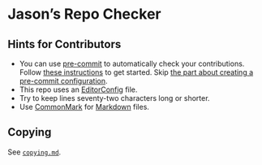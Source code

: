 <!--
SPDX-License-Identifier: CC0-1.0
SPDX-FileCopyrightText: 2023 Jason Yundt <jason@jasonyundt.email>
-->

# Jason’s Repo Checker

## Hints for Contributors

- You can use [pre-commit][1] to automatically check your contributions.
Follow [these instructions][2] to get started. Skip [the part about
creating a pre-commit configuration][3].
- This repo uses an [EditorConfig](https://editorconfig.org) file.
- Try to keep lines seventy-two characters long or shorter.
- Use [CommonMark](https://commonmark.org) for
[Markdown](https://daringfireball.net/projects/markdown) files.

[1]: https://pre-commit.com
[2]: https://pre-commit.com/#quick-start
[3]: https://pre-commit.com/#2-add-a-pre-commit-configuration

## Copying

See [`copying.md`](./copying.md).
